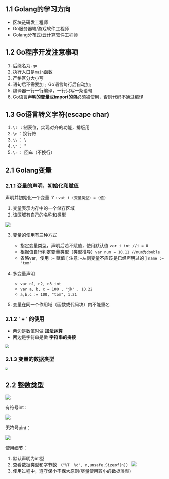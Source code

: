 ## 1.1 Golang的学习方向

* 区块链研发工程师
* Go服务器端/游戏软件工程师
* Golang分布式/云计算软件工程师

## 1.2 Go程序开发注意事项

1. 后缀名为`.go`
2. 执行入口是`main`函数
3. 严格区分大小写
4. 语句后不需要加 `;` Go语言每行后自动加`;`
5. 编译器一行一行编译，一行只写一条语句
6. Go语言**声明的变量**或**import的包**必须被使用，否则代码不通过编译

## 1.3 Go语言转义字符(escape char)

1. `\t `	: 制表位，实现对齐的功能，排版用
2. `\n`    ：换行符 
3. `\\`    ：  \
4. `\"`    ： "
5. `\r`    ： 回车（不换行）

## 2.1 Golang变量

### 2.1.1 变量的声明，初始化和赋值

声明并初始化一个变量  'i' : `vat i (变量类型) = (值)`

1. 变量表示内存中的一个储存区域
2. 该区域有自己的名称和类型

<img src="https://i.loli.net/2020/03/26/DUg48smiTaKqRXc.png"  />

3. 变量的使用有三种方式

	* 指定变量类型，声明后若不赋值，使用默认值 `var i int //i = 0`
	* 根据值自行判定变量类型（类型推导）`var num = 10.11 //num为double`
	* 省略var，使用 `:=` 赋值  [ 注意`:=`左侧变量不应该是已经声明过的 ]  `name := "tom"`
4. 多变量声明   
   * `var n1, n2, n3 int`
   * `var a, b, c = 100 , "jk" , 10.22` 
   * `a,b,c := 100, "tom", 1.21`
5. 变量在同一个作用域（函数或代码块）内不能重名

### 2.1.2  ' + ' 的使用

* 两边是数值时做 **加法运算**
* 两边是字符串是做 **字符串的拼接**

<img src="https://i.loli.net/2020/03/27/LghQSFf6CDwW2Ii.png" style="zoom: 67%;" />

### 2.1.3 变量的数据类型

<img src="https://i.loli.net/2020/03/27/oU7ZvwcV6fI95zS.png" style="zoom: 50%;" />

## 2.2 整数类型

![](https://i.loli.net/2020/04/01/GWjQg62YFyvhwqa.png)

有符号int：

![](https://i.loli.net/2020/04/01/9j5dW26boDwKhv3.png)

无符号uint：

![](https://i.loli.net/2020/04/01/XljTfWpycN6vYnV.png)

使用细节：

1. 默认声明为int型
2. 查看数据类型和字节数 （`"%T  %d", n,unsafe.Sizeof(n)`）
![](https://i.loli.net/2020/04/01/1EcWs2TuvdBYFNO.png)
3. 使用过程中，遵守保小不保大原则(尽量使用较小的数据类型)



